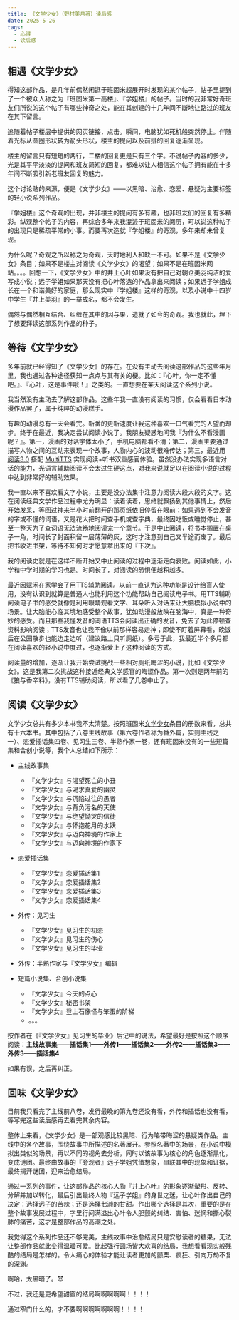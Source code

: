 ```yaml
---
title: 《文学少女》（野村美月著）读后感
date: 2025-5-26
tags:
  - 心得
  - 读后感
---
```


## 相遇《文学少女》

得知这部作品，是几年前偶然闲逛于班固米超展开时发现的某个帖子，帖子里提到了一个被众人称之为『班固米第一高楼』、『学姐楼』的帖子。当时的我非常好奇班友们所说的这个帖子有哪些神奇之处，能在其创建的十几年间不断地让路过的班友在其下留言。

追随着帖子楼层中提供的网页链接，点击。瞬间，电脑犹如死机般突然停止。伴随着光标从圆圈形状转为箭头形状，楼主的提问以及前排的回复逐渐显现。

楼主的留言只有短短的两行，二楼的回复更是只有三个字。不说帖子内容的多少，光是其平平淡淡的提问和班友简短的回复，都难以让人相信这个帖子拥有能在十多年间不断吸引新老班友回复的魅力。

这个讨论贴的来源，便是《文学少女》——以黑暗、治愈、恋爱、悬疑为主要标签的轻小说系列作品。

『学姐楼』这个奇观的出现，并非楼主的提问有多有趣，也非班友们的回复有多精彩。纵观整个帖子的内容，再综合多年来我混迹于班固米的阅历，可以说这种帖子的出现只是稀疏平常的小事。而要再次造就『学姐楼』的奇观，多年来却未曾复现。

为什么呢？奇观之所以称之为奇观，天时地利人和缺一不可。如果不是《文学少女》条目；如果不是楼主对阅读《文学少女》的渴望；如果不是在班固米网站。。。。回想一下，《文学少女》中的井上心叶如果没有把自己对朝仓美羽纯洁的爱写成小说；远子学姐如果那天没有把心叶落选的作品拿出来阅读；如果远子学姐成长在一个和谐美好的家庭，那么现实中『学姐楼』这样的奇观，以及小说中十四岁中学生『井上美羽』的一举成名，都不会发生。

偶然与偶然相互结合、纠缠在其中的因与果，造就了如今的奇观。我也就此，埋下了想要拜读这部系列作品的种子。

## 等待《文学少女》

多年前就已经得知了《文学少女》的存在。在没有主动去阅读这部作品的这些年月里，我也通过各种途径获知一点点与其有关的梗。比如：『心叶，你一定不懂吧。』、『心叶，这是事件哦！』之类的。一直想要在某天阅读这个系列小说。

我当然没有主动去了解这部作品。这些年我一直没有阅读的习惯，仅会看看日本动漫作品罢了，属于纯粹的动漫糕手。

有趣的动漫总有一天会看完。新番的更新速度让我这种喜欢一口气看完的人望而却步。终于在最近，我决定尝试阅读小说了。我朋友疑惑地问我『为什么不看漫画呢？』。第一，漫画的对话字体太小了，手机电脑都看不清；第二，漫画主要通过描写人物之间的互动来表现一个故事，人物内心的波动很难传达；第三，最近用 [阅读3.0](https://github.com/gedoor/legado) 搭配 [MultiTTS](https://www.52pojie.cn/thread-1906366-1-1.html) 实现阅读+听书双重感官体验。虽然没办法实现多语言对话的能力，光语言辅助阅读不会太过生硬这点，对我来说就足以在阅读小说的过程中达到非常好的辅助效果。

我一直以来不喜欢看文字小说，主要是没办法集中注意力阅读大段大段的文字。这在阅读经典文学作品过程中尤为明显：读着读着，思绪就飘扬到其他事情上，然后开始发呆，等回过神来半小时前翻开的那页纸依旧停留在眼前；如果遇到不会发音的字或不懂的词语，又是花大把时间查手机或查字典，最终因吃饭或睡觉停止，甚至一整天为了查词语无法流畅地阅读完一个章节。于是中止阅读，将书本搁置在桌子一角，时间长了封面积留一层薄薄的灰，这时才注意到自己又半途而废了。最后把书收进书架，等待不知何时才愿意拿出来的『下次』。

我的阅读史就是在这样不断开始又中止阅读的过程中逐渐走向衰败。阅读如此，小学和中学时期的学习也是。时间长了，对阅读的恐惧便越积越多。

最近因赋闲在家学会了用TTS辅助阅读。以前一直认为这种功能是设计给盲人使用，没有认识到就算是普通人也能利用这个功能帮助自己阅读电子书。用TTS辅助阅读电子书的感受就像是利用眼睛观看文字、耳朵听入对话来让大脑模拟小说中的场景。让大脑能心临其境地感受整个故事，犹如动漫般放映在脑海中，真是一种奇妙的感受。而且那些我懂发音的词语TTS会阅读出正确的发音，免去了为此停顿查资料影响阅读；TTS发音也让我不像以前那样容易走神；即使不盯着屏幕看，晚饭后在公园散步也能边走边听（建议路上只听厕纸）。多亏于此，我最近半个多月都在阅读喜欢的轻小说中度过，也逐渐爱上了这种阅读的方式。

阅读量的增加，逐渐让我开始尝试挑战一些相对厕纸晦涩的小说，比如《文学少女》。这是我第二次挑战这种接近经典文学感官的晦涩作品。第一次则是两年前的《狼与香辛料》，没有TTS辅助阅读，所以看了几卷中止了。

## 阅读《文学少女》

文学少女总共有多少本书我不太清楚。按照班固米[文学少女](https://bangumi.tv/subject/499)条目的册数来看，总共有十六本书。其中包括了八卷主线故事（第六卷作者称为番外篇，实则主线之一）、恋爱插话集四卷、见习生三卷、半熟作家一卷，还有班固米没有的一些短篇集和合创小说等，我个人总结如下所示：

- 主线故事集
  - 『文学少女』与渴望死亡的小丑
  - 『文学少女』与渴求真爱的幽灵
  - 『文学少女』与沉陷过往的愚者
  - 『文学少女』与背负污名的天使
  - 『文学少女』与绝望恸哭的信徒
  - 『文学少女』与怀抱花月的水妖
  - 『文学少女』与迈向神境的作家上
  - 『文学少女』与迈向神境的作家下

- 恋爱插话集
  - 『文学少女』恋爱插话集1
  - 『文学少女』恋爱插话集2
  - 『文学少女』恋爱插话集3
  - 『文学少女』恋爱插话集4

- 外传：见习生
  - 『文学少女』见习生的初恋
  - 『文学少女』见习生的伤心
  - 『文学少女』见习生的毕业

- 外传：半熟作家与『文学少女』编辑

- 短篇小说集、合创小说集
  - 『文学少女』今天的点心
  - 『文学少女』秘密书架
  - 『文学少女』登上石像怪与笨蛋的阶梯
  - 。。。

按作者在《『文学少女』见习生的毕业》后记中的说法，希望最好是按照这个顺序阅读：**主线故事集——插话集1——外传1——插话集2——外传2——插话集3——外传3——插话集4**

如果有误，之后再纠正。

## 回味《文学少女》

目前我只看完了主线前八卷，发行最晚的第九卷还没有看，外传和插话也没有看，等写完这些读后感再去看完其余内容。

整体上来看，《文学少女》是一部观感比较黑暗、行为略带晦涩的悬疑类作品。主线中的各个故事，围绕故事中所描述的名著展开。参照名著中的场景，在小说中模拟出类似的场景，再以不同的视角去分析，同时以该故事为核心的角色逐渐黒化，变成谜团。最终由故事的『旁观者』远子学姐凭借想象，串联其中的现象和证据，最终揭开谜团，迎来治愈结局。

通过一系列的事件，让这部作品的核心人物『井上心叶』的形象逐渐塑形、反转、分解并加以转化，最后引出最终人物『远子学姐』的身世之迷，让心叶作出自己的决定：选择远子的苦辣；还是选择七濑的甘甜。作出哪个选择是其次，重要的是在整个故事发展过程中，字里行间满溢出心叶令人胆颤的纠结、害怕、迷惘和撕心裂肺的痛苦，这才是整部作品的高潮之处。

我觉得这个系列作品还不够完美，主线故事中治愈结局只是安慰读者的糖果，无法让整部作品就此变得温暖可爱。比起强行圆场皆大欢喜的结局，我想看看现实般残酷的结局是怎样的。令人痛心的体验才能让读者更加的颤栗、疯狂、引向万劫不复的深渊。

啊哈，太黑暗了。😈

不过，我还是更希望甜蜜的结局啊啊啊啊啊！！！！

通过窄门什么的，才不要啊啊啊啊啊啊啊！！！！
